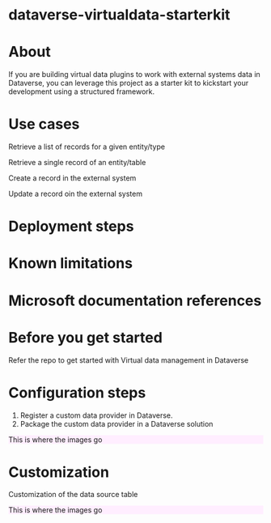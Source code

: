 # dataverse-virtualdata-starterkit

# About
If you are building virtual data plugins to work with external systems data in Dataverse, you can leverage this project as a starter kit to kickstart your development using a structured framework.

# Use cases
Retrieve a list of records for a given entity/type

Retrieve a single record of an entity/table

Create a record in the external system

Update a record oin the external system

# Deployment steps
<Add steps here>

# Known limitations
<Add here>

# Microsoft documentation references




# Before you get started
Refer the repo to get started with Virtual data management in Dataverse


# Configuration steps
1. Register a custom data provider in Dataverse.
2. Package the custom data provider in a Dataverse solution

<div style="background-color: #ffeeff">
This is where the images go
</div>

# Customization 
Customization of the data source table

<div style="background-color: #ffeeff">
This is where the images go
</div>